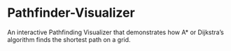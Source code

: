 # Pathfinder-Visualizer
An interactive Pathfinding Visualizer that demonstrates how A* or Dijkstra’s algorithm finds the shortest path on a grid.
